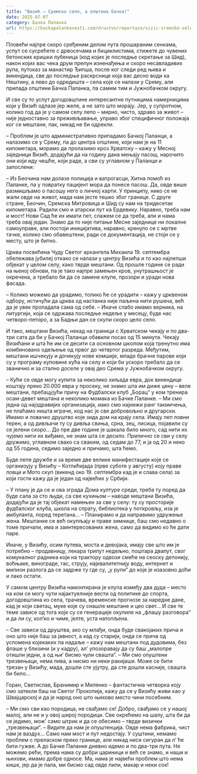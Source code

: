 ```yaml
---
title: "Визић – Сремско село, а општина бачка!"
date: 2025-07-07
category: Бачка Паланка
url: https://backapalankavesti.com/drustvo/reportaze/vizic-sremsko-selo-a-opstina-backa/
---
```


Пловећи најпре скоро сређеним делом пута прошараним сенкама, успут се сусрећете с дрвосечама и бициклистима, стижете до чувених бетонских кришки лубеница (код којих је последње скретање за Шид), након којих вас чека друм препун изненађења и скоро несавладивих рупа, путоказ за манастир Ђипша, после ког следи ред њива и викендица, све до последње раскрснице која вас десно води ка Нештину, а лево до одредишта – села које се налази у Срему, али припада општини Бачка Паланка, па самим тим и Јужнобачком округу.

И све су то успут догодовштине интересантне путницима намерницима који у Визић одлазе јер желе, а не зато што морају. Јер, у супротном, колико год да је у самом селу лепо – мирно, чисто, здраво за живот – није једноставно за преживљавање, управо због специфичног положаја ког се мештани, пак, никад не би одрекли.

– Проблем је што административно припадамо Бачкој Паланци, а налазимо се у Срему, па до центра општине, који нам је на 11 километара, морамо да пролазимо кроз Хрватску – кажу у Месној заједници Визић, додајући да на годину дана мењају пасош, нарочито они који иду чешће, који раде, а сви су углавном у Паланци и запослени:

– Из Беочина нам долазе полиција и ватрогасци, Хитна помоћ из Паланке, па у повратку пацијент мора да понесе пасош. Да, овде више размишљамо о пасошу него о личној карти. У принципу, нико се не жали овде на живот, мада нам јесте тешко због границе. С друге стране, Беочин, Сремска Митровица и Шид су нам на тридесетак километара. Радили смо и атарски пут ка Ердевику. Наравно, треба нам и мост! Нови Сад ће их имати пет, слажем се да треба, али и нама треба овај један. Знамо да то није питање Месне заједнице ни локалне самоуправе, али постоји иницијатива, наравно, кренуло се с мртве тачке, колико смо обавештени, ради се документација, не стоји се у месту, што је битно.

Црква посвећена Чуду Светог архангела Михаила 19. септембра обележава јубилеј откако се налази у центру Визића и то као најлепши објекат у целом селу, како тврде мештани. Од прошле године се ради на њеној обнови, па је тако најпре замењен кров, унутрашњост је окречена, а требало би да се замене клупе, прозори и уради нова фасада.

– Колико можемо да урадимо, толико ће се урадити – кажу у црквеном одбору, истичући да црква од настанка није паљена нити рушена, већ да је увек пропадала сама од себе. – Иначе слабо имамо верника, на литургији, која се одржава последње недеље у месецу, буде нас четворо-петоро, а за Бадњи дан се скупи скоро цело село.

И тако, мештани Визића, некад на граници с Хрватском чекају и по два-три сата да би у Бачкој Паланци обавили посао од 15 минута. Чекају Визићани и шта ће им се десити са основном школом која тренутно има комбиновано одељење од првог до четвртог разреда. Међутим, мештани ишчекују и дочекују нове комшије, младе брачне парове који су у програму куповине кућа на селу и који би ускоро требало да се званично и за стално доселе у овај део Срема у Јужнобачком округу.

– Куће се овде могу купити за неколико хиљада евра, док викендице коштају преко 20.000 евра у просеку, не знамо шта им диже цену – веле мештани, пребацујући причу на Фудбалски клуб „Борац“ у ком тренира осам-девет мештана и неколико момака из Бачке Паланке. – Ми смо једна од најздравијих организација, иако смо најнижи ранг такмичења, не плаћамо ништа играче, код нас је све добровољно и другарски. Имамо и ловачко друштво које зида дом на крају села. Имају леп ловни терен, а од дивљачи ту су дивља свиња, срна, зец, лисица, појавили су се јелени скоро… До пре две године је шакала било много, сад нити их чујемо нити их виђамо, не знам шта се десило. Прилично се сви у селу дружимо, углавном свако са сваким, од седам до 77, и ја од 20 и неко од 55 година, седимо заједно и причамо, шта ћемо.

Буде лепе дружбе и за време две велике манифестације које се организују у Визићу – Котлићијада (прве суботе у августу) коју праве ловци и Мото скуп (викенд око 19. септембра кад је и слава села) за који гости кажу да је један од највећих у Србији.

– У плану је да се и ова зграда Дома културе среди, треба ту поред да буде сала за сто људи, са све кухињом – наводе мештани Визића, додајући да је тај објекат намењен за све у селу: ту су просторије фудбалског клуба, школа на спрату, библиотека у поткровљу, иза је амбуланта, поред теретана… – Планирамо и да направимо удружење жена. Мештанке се већ окупљају и праве зимнице, баш смо недавно о томе причали, има и заинтересованих жена, само да видимо ко ће дати паре.

Иначе, у Визићу, осим путева, моста и девојака, имају све што им је потребно – продавницу, лекара трипут недељно, поштара двапут, свог комуналног радника који на трактору одвози смеће на сеоску депонију, воћњаке, винограде, гас, струју, најквалитетнију воду, интернет и милион разлога да се задрже ту где су, „у рупи“ до које је изазовно доћи и лако остати.

У самом центру Визића намонтирана је клупа између два дуда – место на ком се могу чути најактуелније вести од политике до спорта, догодовштина из села, трачева, временске прогнозе за наредне дане, кад је који светац, муке које су снашле мештане и цео свет… И све те теме зависе од тога које су се генерације окупиле на „флашу разговора“ и да ли су, кол’ко и чиме, јелте, уста натопљена.

– Све зависи од друштва, ако су млађи, онда буде свакојаких прича и оно што није баш за јавност, а кад су старији, онда се прича од успомена којекаких па надаље – кажу нам мештани под дудовима, без флаше у близини (и у кадру), ал’ упозоравају да су баш „малопре отишли једни, а од њи’ бисмо чули свашта“. – Ми смо опуштени трезвењаци, нема пива, а нисмо ни неки ракијаши. Може се бити трезан у Визићу, мада, дошли сте ујутру, да сте дошли касније, свашта би било…

Горан, Светислав, Бранимир и Миленко – фантастична четворка коју смо затекли баш на Светог Прокопија, кажу да се у Визићу живи као у Швајцарској и да је народ оно што њихово место чини посебним.

– Ми смо сви као породица, не свађамо се! Добро, свађамо се у нашој малој, али не и у овој широј породици. Све окрећемо на шалу, шта би да се једимо, мож’ само штрик и да се обесимо – тврде визички „трезвењаци“. – Видите да нам је опуштенција. Овде нема фабрика, чист нам је ваздух… Само нам мост и пут недостају. У суштини, немамо проблем с преласком преко границе, али никад ниси сигуран да л’ ће бити гужве. А до Бачке Паланке дневно идемо и по два-три пута. Не можемо рећи, према нама су добри цариници и већ се знамо, и наши и њихови, имамо добре односе. Ма, нама је највећи проблем што нема кише, јер да је пала, ми бисмо сад овде пили, макар и неки сок!
